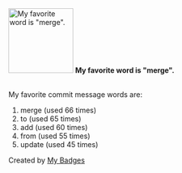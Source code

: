 <img src="https://github.com/my-badges/my-badges/blob/master/src/all-badges/favorite-word/favorite-word.png?raw=true" alt="My favorite word is &quot;merge&quot;." title="My favorite word is &quot;merge&quot;." width="128">
<strong>My favorite word is &quot;merge&quot;.</strong>
<br><br>

My favorite commit message words are:

1. merge (used 66 times)
2. to (used 65 times)
3. add (used 60 times)
4. from (used 55 times)
5. update (used 45 times)


Created by <a href="https://github.com/my-badges/my-badges">My Badges</a>